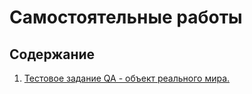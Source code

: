 # Самостоятельные работы

## Содержание

1. [Тестовое задание QA - объект реального мира.](/1/README.md)